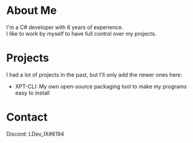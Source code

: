 # About Me
I'm a C# developer with 6 years of experience.  
I like to work by myself to have full control over my projects.  

# Projects
I had a lot of projects in the past, but I'll only add the newer ones here:  
- XPT-CLI: My own open-source packaging tool to make my programs easy to install  

# Contact
Discord: LDev_IX#6194  
